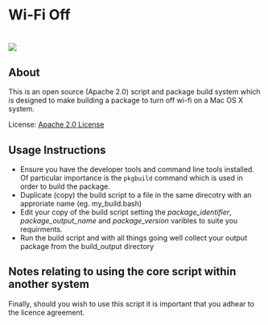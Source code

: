 # Wi-Fi Off  #

<h1><img src="http://images.apple.com/support/assets/images/products/airport/hero_airport_wifi.png" valign="middle"/></h1>

About
--------

This is an open source (Apache 2.0) script and package build system which is designed to make building a package to turn off wi-fi on a Mac OS X system.

License: [Apache 2.0 License][1]


Usage Instructions
---------

- Ensure you have the developer tools and command line tools installed. Of particular importance is the `pkgbuild` command which is used in order to build the package.
- Duplicate (copy) the build script to a file in the same direcotry with an approriate name (eg. my_build.bash)
- Edit your copy of the build script setting the *package_identifier*, *package_output_name* and *package_version* varibles to suite you requirments.
- Run the build script and with all things going well collect your output package from the build_output directory


Notes relating to using the core script within another system
---------
 
Finally, should you wish to use this script it is important that you adhear to the licence agreement.


  [1]: http://www.apache.org/licenses/LICENSE-2.0

